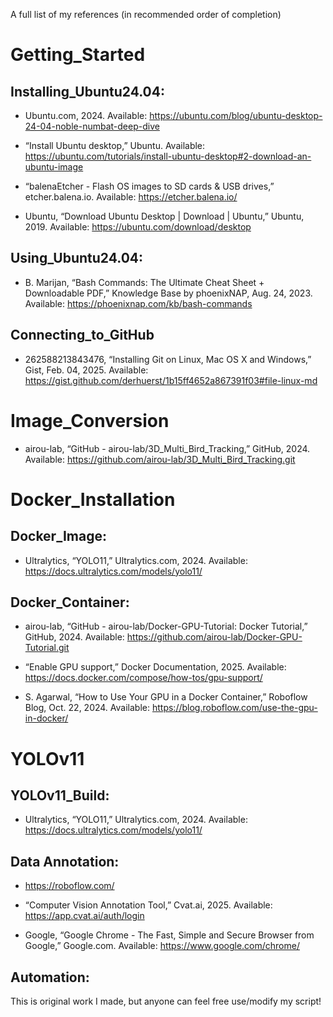 A full list of my references (in recommended order of completion) 
# Getting_Started

## Installing_Ubuntu24.04:

- Ubuntu.com, 2024. Available: https://ubuntu.com/blog/ubuntu-desktop-24-04-noble-numbat-deep-dive 


- “Install Ubuntu desktop,” Ubuntu. Available: https://ubuntu.com/tutorials/install-ubuntu-desktop#2-download-an-ubuntu-image 


- “balenaEtcher - Flash OS images to SD cards & USB drives,” etcher.balena.io. Available: https://etcher.balena.io/ 
 

- Ubuntu, “Download Ubuntu Desktop | Download | Ubuntu,” Ubuntu, 2019. Available: https://ubuntu.com/download/desktop 


## Using_Ubuntu24.04:

- B. Marijan, “Bash Commands: The Ultimate Cheat Sheet + Downloadable PDF,” Knowledge Base by phoenixNAP, Aug. 24, 2023. Available: https://phoenixnap.com/kb/bash-commands


## Connecting_to_GitHub

- 262588213843476, “Installing Git on Linux, Mac OS X and Windows,” Gist, Feb. 04, 2025. Available: https://gist.github.com/derhuerst/1b15ff4652a867391f03#file-linux-md



# Image_Conversion
 
- airou-lab, “GitHub - airou-lab/3D_Multi_Bird_Tracking,” GitHub, 2024. Available: https://github.com/airou-lab/3D_Multi_Bird_Tracking.git



# Docker_Installation

## Docker_Image:

- Ultralytics, “YOLO11,” Ultralytics.com, 2024. Available: https://docs.ultralytics.com/models/yolo11/


## Docker_Container:

- airou-lab, “GitHub - airou-lab/Docker-GPU-Tutorial: Docker Tutorial,” GitHub, 2024. Available: https://github.com/airou-lab/Docker-GPU-Tutorial.git


- “Enable GPU support,” Docker Documentation, 2025. Available: https://docs.docker.com/compose/how-tos/gpu-support/ 


- S. Agarwal, “How to Use Your GPU in a Docker Container,” Roboflow Blog, Oct. 22, 2024. Available: https://blog.roboflow.com/use-the-gpu-in-docker/ 



# YOLOv11

## YOLOv11_Build:

- Ultralytics, “YOLO11,” Ultralytics.com, 2024. Available: https://docs.ultralytics.com/models/yolo11/


## Data Annotation:

- https://roboflow.com/

- “Computer Vision Annotation Tool,” Cvat.ai, 2025. Available: https://app.cvat.ai/auth/login
  
- Google, “Google Chrome - The Fast, Simple and Secure Browser from Google,” Google.com. Available: https://www.google.com/chrome/ 


## Automation:

This is original work I made, but anyone can feel free use/modify my script!
